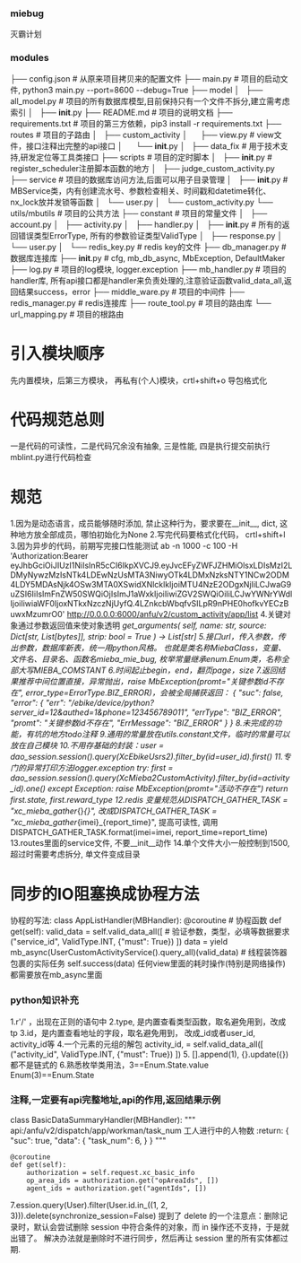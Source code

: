 ### miebug
灭霸计划
### modules
├── config.json     # 从原来项目拷贝来的配置文件
├── main.py     # 项目的启动文件,  python3 main.py --port=8600 --debug=True
├── model
│   ├── all_model.py    # 项目的所有数据库模型,目前保持只有一个文件不拆分,建立需考虑索引
│   ├── __init__.py
├── README.md    # 项目的说明文档
├── requirements.txt    # 项目的第三方依赖，pip3 install -r requirements.txt
├── routes      # 项目的子路由
│   ├── custom_activity
│       ├── view.py     # view文件，接口注释出完整的api接口
│       └── __init__.py
│   ├── data_fix   # 用于技术支持,研发定位等工具类接口
├── scripts      # 项目的定时脚本
│   ├── __init__.py     # register_scheduler注册脚本函数的地方
│   ├── judge_custom_activity.py
├── service     # 项目的数据库访问方法,后面可以用子目录管理
│   ├── __init__.py     # MBService类，内有创建流水号、参数检查相关、时间戳和datetime转化、nx_lock放并发锁等函数
│   └── user.py
│   └── custom_activity.py
└── utils/mbutils       # 项目的公共方法
    ├── constant        # 项目的常量文件
    │   ├── account.py
    │   ├── activity.py
    │   ├── handler.py
    │   ├── __init__.py     # 所有的返回错误类型ErrorType, 所有的参数验证类型ValidType
    │   ├── response.py
    │   └── user.py
    │   └── redis_key.py    # redis key的文件
    ├── db_manager.py       # 数据库连接库
    ├── __init__.py     # cfg, mb_db_async, MbException, DefaultMaker
    ├── log.py      # 项目的log模块, logger.exception
    ├── mb_handler.py       # 项目的handler库, 所有api接口都是handler来负责处理的,注意验证函数valid_data_all,返回结果success，error
    ├── middle_ware.py      # 项目的中间件
    ├── redis_manager.py    # redis连接库
    ├── route_tool.py   # 项目的路由库
    └── url_mapping.py   # 项目的根路由


# 引入模块顺序
先内置模块，后第三方模块， 再私有(个人)模块，crtl+shift+o 导包格式化

# 代码规范总则
一是代码的可读性，二是代码冗余没有抽象, 三是性能, 四是执行提交前执行mblint.py进行代码检查

# 规范
1.因为是动态语言，成员能够随时添加, 禁止这种行为，要求要在__init__, dict, 这种地方放全部成员，哪怕初始化为None
2.写完代码要格式化代码，   crtl+shift+l
3.因为异步的代码，前期写完接口性能测试
ab -n 1000 -c 100 -H 'Authorization:Bearer eyJhbGciOiJIUzI1NiIsInR5cCI6IkpXVCJ9.eyJvcEFyZWFJZHMiOlsxLDIsMzI2LDMyNywzMzIsNTk4LDEwNzUsMTA3NiwyOTk4LDMxNzksNTY1NCw2ODM4LDY5MDAsNjk4OSw3MTA0XSwidXNlcklkIjoiMTU4NzE2ODgxNjIiLCJwaG9uZSI6IiIsImFnZW50SWQiOjIsImJ1aWxkIjoiIiwiZGV2SWQiOiIiLCJwYWNrYWdlIjoiIiwiaWF0IjoxNTkxNzczNjUyfQ.4LZnkcbWbqfvSILpR9nPHE0hofkvYECzBuwxMzumrO0' http://0.0.0.0:6000/anfu/v2/custom_activity/app/list
4.关键对象通过参数返回值来使对象透明 
_get_arguments(
    self, name: str, source: Dict[str, List[bytes]], strip: bool = True
) -> List[str]
5.接口url，传入参数，传出参数，数据库新表，统一用python风格。
也就是类名称MiebaClass，变量、文件名、目录名、函数名mieba_mie_bug, 枚举常量继承enum.Enum类，名称全部大写MIEBA_COMSTANT
6.时间起止begin，end，翻页page，size
7.返回结果推荐中间位置直接，异常抛出，raise MbException(promt="关键参数id不存在", error_type=ErrorType.BIZ_ERROR)，会被全局捕获返回：
{
    "suc": false,
    "error": {
        "err": "/ebike/device/python?server_id=12&authed=1&phone=123456789011",
        "errType": "BIZ_ERROR",
        "promt": "关键参数id不存在",
        "ErrMessage": "BIZ_ERROR"
    }
}
8.未完成的功能，有坑的地方todo注释 
9.通用的常量放在utils.constant文件，临时的常量可以放在自己模块
10.不用存基础的封装：user = dao_session.session().query(XcEbikeUsrs2).filter_by(id=user_id).first()
11.专门的异常打印方法logger.exception
        try:
            first = dao_session.session().query(XcMieba2CustomActivity).filter_by(id=activity_id).one()
        except Exception:
            raise MbException(promt="活动不存在")
        return first.state, first.reward_type
12.redis 变量规范从DISPATCH_GATHER_TASK = "xc_mieba_gather_{}_{}",
改成DISPATCH_GATHER_TASK = "xc_mieba_gather_{imei}_{report_time}", 提高可读性,
调用DISPATCH_GATHER_TASK.format(imei=imei, report_time=report_time)
13.routes里面的service文件, 不要__init__动作
14.单个文件大小一般控制到1500, 超过时需要考虑拆分, 单文件变成目录
        
# 同步的IO阻塞换成协程方法
协程的写法:
class AppListHandler(MBHandler):
    @coroutine  # 协程函数
    def get(self):
        valid_data = self.valid_data_all([      # 验证参数，类型，必填等数据要求
            ("service_id", ValidType.INT, {"must": True})
        ])
        data = yield mb_async(UserCustomActivityService().query_all)(valid_data)  # 线程装饰器包裹的实际任务
        self.success(data)
任何view里面的耗时操作(特别是网络操作)都需要放在mb_async里面


### python知识补充
1.r'/' ，出现在正则的语句中
2.type, 是内置查看类型函数，取名避免用到，改成tp
3.id，是内置查看地址的字段，取名避免用到， 改成_id或者user_id, activity_id等
4.一个元素的元组的解包
activity_id, = self.valid_data_all([
    ("activity_id", ValidType.INT, {"must": True})
])
5. [].append(1), {}.update({}) 都不是链式的
6.熟悉枚举类用法，3==Enum.State.value  Enum(3)==Enum.State

### 注释,一定要有api完整地址,api的作用,返回结果示例
class BasicDataSummaryHandler(MBHandler):
    """
    api:/anfu/v2/dispatch/app/workman/task_num
    工人进行中的人物数
    :return:
    {
      "suc": true,
      "data": {
        "task_num": 6,
      }
    }
    """

    @coroutine
    def get(self):
        authorization = self.request.xc_basic_info
        op_area_ids = authorization.get("opAreaIds", [])
        agent_ids = authorization.get("agentIds", [])
7.ession.query(User).filter(User.id.in_((1, 2, 3))).delete(synchronize_session=False)
提到了 delete 的一个注意点：删除记录时，默认会尝试删除 session 中符合条件的对象，而 in 操作还不支持，于是就出错了。
解决办法就是删除时不进行同步，然后再让 session 里的所有实体都过期.